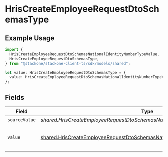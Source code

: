# HrisCreateEmployeeRequestDtoSchemasType

## Example Usage

```typescript
import {
  HrisCreateEmployeeRequestDtoSchemasNationalIdentityNumberTypeValue,
  HrisCreateEmployeeRequestDtoSchemasType,
} from "@stackone/stackone-client-ts/sdk/models/shared";

let value: HrisCreateEmployeeRequestDtoSchemasType = {
  value: HrisCreateEmployeeRequestDtoSchemasNationalIdentityNumberTypeValue.Ssn,
};
```

## Fields

| Field                                                                                                                                                                         | Type                                                                                                                                                                          | Required                                                                                                                                                                      | Description                                                                                                                                                                   | Example                                                                                                                                                                       |
| ----------------------------------------------------------------------------------------------------------------------------------------------------------------------------- | ----------------------------------------------------------------------------------------------------------------------------------------------------------------------------- | ----------------------------------------------------------------------------------------------------------------------------------------------------------------------------- | ----------------------------------------------------------------------------------------------------------------------------------------------------------------------------- | ----------------------------------------------------------------------------------------------------------------------------------------------------------------------------- |
| `sourceValue`                                                                                                                                                                 | *shared.HrisCreateEmployeeRequestDtoSchemasNationalIdentityNumberTypeSourceValue*                                                                                             | :heavy_minus_sign:                                                                                                                                                            | N/A                                                                                                                                                                           |                                                                                                                                                                               |
| `value`                                                                                                                                                                       | [shared.HrisCreateEmployeeRequestDtoSchemasNationalIdentityNumberTypeValue](../../../sdk/models/shared/hriscreateemployeerequestdtoschemasnationalidentitynumbertypevalue.md) | :heavy_minus_sign:                                                                                                                                                            | The type of the national identity number                                                                                                                                      | ssn                                                                                                                                                                           |